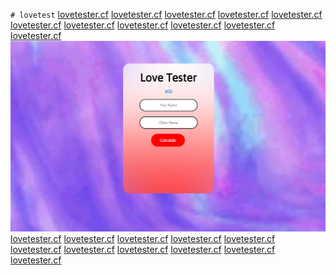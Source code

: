 `# lovetest`
[lovetester.cf](https://www.lovetester.cf)
[lovetester.cf](https://www.lovetester.cf)
[lovetester.cf](https://www.lovetester.cf)
[lovetester.cf](https://www.lovetester.cf)
[lovetester.cf](https://www.lovetester.cf) [lovetester.cf](https://www.lovetester.cf) [lovetester.cf](https://www.lovetester.cf) [lovetester.cf](https://www.lovetester.cf) [lovetester.cf](https://www.lovetester.cf) [lovetester.cf](https://www.lovetester.cf) [lovetester.cf](https://www.lovetester.cf)
![lovetester.cf](https://github.com/sktstudios/lovetest/blob/main/Capture%20d%E2%80%99%C3%A9cran%20(9).png)
[lovetester.cf](https://www.lovetester.cf)
[lovetester.cf](https://www.lovetester.cf)
[lovetester.cf](https://www.lovetester.cf)
[lovetester.cf](https://www.lovetester.cf)
[lovetester.cf](https://www.lovetester.cf) [lovetester.cf](https://www.lovetester.cf) [lovetester.cf](https://www.lovetester.cf) [lovetester.cf](https://www.lovetester.cf) [lovetester.cf](https://www.lovetester.cf) [lovetester.cf](https://www.lovetester.cf) [lovetester.cf](https://www.lovetester.cf)
